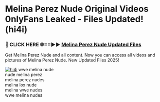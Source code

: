 # Melina Perez Nude Original Videos 0nlyFans Leaked - Files Updated! (hi4i)

<h3>🔴 CLICK HERE 🌐==►► <a href="https://tinyurl.com/yrmya6cz" rel="nofollow">Melina Perez Nude Updated Files</a></h3>

Get Melina Perez Nude and all content. Now you can access all videos and pictures of Melina Perez Nude. New Updated Files 2025!

[![hi4i](https://i.imgur.com/FMdXYCs.gif)](https://tinyurl.com/yrmya6cz)
wwe melina nude<br>
nude melina perez<br>
melina perez nudes<br>
melina lox nude<br>
melina wwe nudes<br>
wwe melina nudes